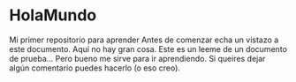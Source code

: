 # HolaMundo
Mi primer repositorio para aprender
Antes de comenzar echa un vistazo a este documento.
Aquí no hay gran cosa. Este es un leeme de un documento de prueba... Pero bueno me sirve para ir aprendiendo.
Si queires dejar algún comentario puedes hacerlo (o eso creo).
